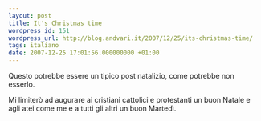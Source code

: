 ```yaml
---
layout: post
title: It's Christmas time
wordpress_id: 151
wordpress_url: http://blog.andvari.it/2007/12/25/its-christmas-time/
tags: italiano
date: 2007-12-25 17:01:56.000000000 +01:00
---
```

Questo potrebbe essere un tipico post natalizio, come potrebbe non esserlo.

Mi limiterò ad augurare ai cristiani cattolici e protestanti un buon Natale e agli atei come me e a tutti gli altri un buon Martedì.
